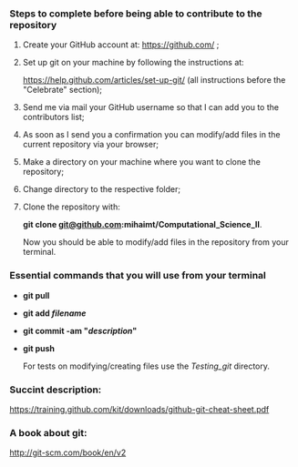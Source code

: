 ### Steps to complete before being able to contribute to the repository
1. Create your GitHub account at:
   <https://github.com/> ;
2. Set up git on your machine by following the instructions at:  

   <https://help.github.com/articles/set-up-git/>
   (all instructions before the "Celebrate" section);  
   
3. Send me via mail your GitHub username so that I can add you to the contributors list;  
 
4. As soon as I send you a confirmation you can modify/add files in the current repository via your browser; 

5. Make a directory on your machine where you want to clone the repository;

6. Change directory to the respective folder; 

7. Clone the repository with:  

   **git clone git@github.com:mihaimt/Computational_Science_II**.

   Now you should be able to modify/add files in the repository from your terminal.  
   
### Essential commands that you will use from your terminal
* **git pull**  

* **git add *filename***  

* **git commit -am "*description*"**  

* **git push**  

    For tests on modifying/creating files use the *Testing_git* directory.  
  
### Succint description:
<https://training.github.com/kit/downloads/github-git-cheat-sheet.pdf>  

### A book about git:
<http://git-scm.com/book/en/v2>
